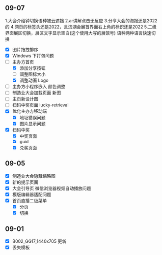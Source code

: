 ## 09-07

1.大会介绍钟切换语种被云遮挡
2.ar讲解点击无反应
3.分享大会的海报还是2022的
4.网页的标签头还是2022，且滨湖会展首界面右上角的标识还是2022
5.二级界面展区切换，展区文字显示空白(这个使用大写的展馆号)
语种两种语言快速切换
- [x] 图片拖拽排序
- [x] Windows 下打包问题
- [ ] 主办方首页
	- [x] 添加分享按钮
	- [ ] 调整图标大小
	- [x] 调整动画 Logo
- [ ] 主办方小程序嵌入 颜色调整
- [ ] 制造业大会加载页面 新图
- [ ] 主页新设计图
- [ ] 扫码中奖页面 lucky-retrieval
- [x] 优化主办方移动端
	- [x] 地址错误问题
	- [x] 图片显示问题
- [x] 扫码中奖
	- [x] 中奖页面
	- [x] guid
	- [x] 兑奖页面
## 09-05

- [x] 制造业大会隐藏缩略图
- [x] 新的提示页面
- [x] 大会引导页 微信浏览器视频自动播放问题
- [x] 模版编辑器适配问题
- [x] 首页直播二级菜单
	- [x] 分页
	- [x] 切换
## 09-01

- [x] B002_GG17_1440x705 更新
- [x] 丢失模板